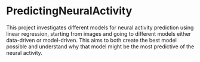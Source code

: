 # PredictingNeuralActivity
This project investigates different models for neural activity prediction using linear regression, starting from images and going to different models either data-driven or model-driven. This aims to both create the best model possible and understand why that model might be the most predictive of the neural activity.
